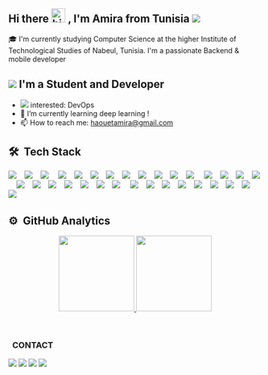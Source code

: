 ## Hi there <img src="https://user-images.githubusercontent.com/1303154/88677602-1635ba80-d120-11ea-84d8-d263ba5fc3c0.gif" width="28px" alt="hi"> , I'm Amira from Tunisia <img src="https://img.icons8.com/color/20/000000/tunisia.png"/>

🎓 I'm currently studying Computer Science at the higher Institute of Technological Studies of Nabeul, Tunisia. 
   I'm a passionate Backend & mobile developer 

## <img src="https://img.icons8.com/color-glass/30/000000/developer.png"/> I'm a Student and Developer 
- <img src="https://img.icons8.com/external-victoruler-flat-victoruler/25/000000/external-interest-business-and-finance-victoruler-flat-victoruler.png"/> interested: DevOps
- 🌱 I’m currently learning deep learning !
- 📫 How to reach me: haouetamira@gmail.com

## 🛠 &nbsp;Tech Stack 

<div>
  <img src="https://img.icons8.com/color-glass/35/4a90e2/github.png"/>&nbsp; &nbsp;
  <img src="https://img.icons8.com/color/35/000000/git.png"/>&nbsp; &nbsp;
  <img src="https://img.icons8.com/color/35/000000/docker.png"/> &nbsp; &nbsp;
  <img src="https://img.icons8.com/color/35/000000/android-studio--v2.png"/>&nbsp; &nbsp;
  <img src="https://img.icons8.com/color/35/000000/visual-studio-code-2019.png"/>&nbsp; &nbsp;
  <img src="https://img.icons8.com/fluency/35/000000/android-os.png"/>&nbsp; &nbsp;
  <img src="https://img.icons8.com/officexs/35/000000/java-eclipse.png"/>&nbsp; &nbsp;
  <img src="https://img.icons8.com/color/35/000000/java-coffee-cup-logo--v1.png"/>&nbsp; &nbsp;
  <img src="https://img.icons8.com/color/35/000000/symfony.png"/>&nbsp; &nbsp;
  <img src="https://img.icons8.com/officexs/35/000000/php-logo.png"/>&nbsp; &nbsp;
  <img src="https://img.icons8.com/color/35/4a90e2/spring-logo.png"/>&nbsp; &nbsp;
  <img src="https://img.icons8.com/color/35/000000/flutter.png"/> &nbsp; &nbsp;
  <img src="https://img.icons8.com/color/35/000000/dart.png"/>&nbsp; &nbsp;
  <img src="https://img.icons8.com/color/35/000000/html-5.png"/>&nbsp; &nbsp;
  <img src="https://img.icons8.com/color/35/000000/css3.png"/>&nbsp; &nbsp;
  <img src="https://img.icons8.com/color/35/000000/bootstrap.png"/>&nbsp; &nbsp;
  <img src="https://img.icons8.com/color/35/4a90e2/javascript--v2.png"/>&nbsp; &nbsp;
  <img src="https://img.icons8.com/color/35/000000/typescript.png"/>&nbsp; &nbsp;
  <img src="https://img.icons8.com/color/35/4a90e2/react-native.png"/>&nbsp; &nbsp;
  <img src="https://img.icons8.com/color/35/000000/angularjs.png"/>&nbsp; &nbsp;
  <img src="https://img.icons8.com/color/35/000000/python--v2.png"/>&nbsp; &nbsp;
  <img src="https://img.icons8.com/color/35/000000/django.png"/>&nbsp; &nbsp;
  <img src="https://img.icons8.com/color/35/000000/c-programming.png"/> &nbsp; &nbsp;
  <img src="https://img.icons8.com/color/35/000000/firebase.png"/>&nbsp; &nbsp;
  <img src="https://img.icons8.com/nolan/35/json.png"/>&nbsp; &nbsp;
  <img src="https://img.icons8.com/color/35/000000/mongodb.png"/>&nbsp; &nbsp;
  <img src="https://img.icons8.com/fluency/35/000000/mysql-logo.png"/>&nbsp; &nbsp;
  <img src="https://img.icons8.com/color/35/000000/postgreesql.png"/>&nbsp; &nbsp;
  <img src="https://img.icons8.com/color/35/000000/hadoop-distributed-file-system.png"/>&nbsp; &nbsp;
  <img src="https://img.icons8.com/color/35/000000/figma.png"/>&nbsp; &nbsp;
  <img src="https://img.icons8.com/color/35/000000/adobe-illustrator--v2.png"/> &nbsp; &nbsp;
  <img src="https://img.icons8.com/color/35/000000/wordpress.png"/>&nbsp; &nbsp;
 
 
 ## ⚙️ &nbsp;GitHub Analytics

<p align="center">
<a href="https://github.com/amira-haouet">
  <img height="150em" src="https://github-readme-stats-eight-theta.vercel.app/api?username=amira-haouet&show_icons=true&theme=algolia&include_all_commits=true&count_private=true&hide=issues,contribs"/>
  <img height="150em" src="https://github-readme-stats-eight-theta.vercel.app/api/top-langs/?username=amira-haouet&layout=compact&langs_count=8&theme=algolia"/>
</a>
</p>

<br>
   
 ### &nbsp; CONTACT 
   
[<img src="https://img.icons8.com/color/30/4a90e2/linkedin.png"/>][linkedin]
[<img src="https://img.icons8.com/fluency/30/4a90e2/twitter.png"/>][twitter]
[<img src="https://img.icons8.com/ios-filled/30/4a90e2/facebook-circled.png"/>][facebook]
[<img src="https://img.icons8.com/fluency/30/4a90e2/instagram-new.png"/>][instagram]


[twitter]: https://twitter.com/AmiraHaouet
[facebook]: https://www.facebook.com/htamira/
[instagram]: https://www.instagram.com/amirahaouet/
[linkedin]: https://www.linkedin.com/in/amira-haouet/



